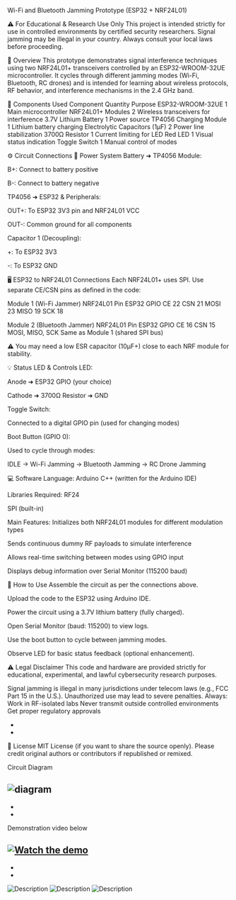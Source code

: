  Wi-Fi and Bluetooth Jamming Prototype (ESP32 + NRF24L01)
 
⚠️ For Educational & Research Use Only
This project is intended strictly for use in controlled environments by certified security researchers. Signal jamming may be illegal in your country. Always consult your local laws before proceeding.

📡 Overview
This prototype demonstrates signal interference techniques using two NRF24L01+ transceivers controlled by an ESP32-WROOM-32UE microcontroller. It cycles through different jamming modes (Wi-Fi, Bluetooth, RC drones) and is intended for learning about wireless protocols, RF behavior, and interference mechanisms in the 2.4 GHz band.

🧰 Components Used
Component	Quantity	Purpose
ESP32-WROOM-32UE	1	Main microcontroller
NRF24L01+ Modules	2	Wireless transceivers for interference
3.7V Lithium Battery	1	Power source
TP4056 Charging Module	1	Lithium battery charging
Electrolytic Capacitors (1µF)	2	Power line stabilization
3700Ω Resistor	1	Current limiting for LED
Red LED	1	Visual status indication
Toggle Switch	1	Manual control of modes





⚙️ Circuit Connections
🔌 Power System
Battery ➜ TP4056 Module:

B+: Connect to battery positive

B-: Connect to battery negative

TP4056 ➜ ESP32 & Peripherals:

OUT+: To ESP32 3V3 pin and NRF24L01 VCC

OUT-: Common ground for all components

Capacitor 1 (Decoupling):

+: To ESP32 3V3

-: To ESP32 GND

🖥️ ESP32 to NRF24L01 Connections
Each NRF24L01+ uses SPI. Use separate CE/CSN pins as defined in the code:

Module 1 (Wi-Fi Jammer)
NRF24L01 Pin	ESP32 GPIO
CE	22
CSN	21
MOSI	23
MISO	19
SCK	18

Module 2 (Bluetooth Jammer)
NRF24L01 Pin	ESP32 GPIO
CE	16
CSN	15
MOSI, MISO, SCK	Same as Module 1 (shared SPI bus)




⚠️ You may need a low ESR capacitor (10µF+) close to each NRF module for stability.

💡 Status LED & Controls
LED:

Anode ➜ ESP32 GPIO (your choice)

Cathode ➜ 3700Ω Resistor ➜ GND

Toggle Switch:

Connected to a digital GPIO pin (used for changing modes)

Boot Button (GPIO 0):

Used to cycle through modes:

IDLE → Wi-Fi Jamming → Bluetooth Jamming → RC Drone Jamming




💻 Software
Language:
Arduino C++ (written for the Arduino IDE)

Libraries Required:
RF24

SPI (built-in)

Main Features:
Initializes both NRF24L01 modules for different modulation types

Sends continuous dummy RF payloads to simulate interference

Allows real-time switching between modes using GPIO input

Displays debug information over Serial Monitor (115200 baud)





🚀 How to Use
Assemble the circuit as per the connections above.

Upload the code to the ESP32 using Arduino IDE.

Power the circuit using a 3.7V lithium battery (fully charged).

Open Serial Monitor (baud: 115200) to view logs.

Use the boot button to cycle between jamming modes.

Observe LED for basic status feedback (optional enhancement).




⚠️ Legal Disclaimer
This code and hardware are provided strictly for educational, experimental, and lawful cybersecurity research purposes.

Signal jamming is illegal in many jurisdictions under telecom laws (e.g., FCC Part 15 in the U.S.). Unauthorized use may lead to severe penalties. Always:
Work in RF-isolated labs
Never transmit outside controlled environments
Get proper regulatory approvals

-



-

📎 License
MIT License (if you want to share the source openly).
Please credit original authors or contributors if republished or remixed.



Circuit Diagram

![diagram](https://github.com/MuhamadJalalDev/ESP32-WiFi-Bluetooth-Jammer/blob/main/uploads/circuit_image.png)
-
-
-

Demonstration video below

[![Watch the demo](https://github.com/MuhamadJalalDev/ESP32-WiFi-Bluetooth-Jammer/blob/main/uploads/yt.png)](https://youtube.com/shorts/59uEX_QqCXA)
-
-
-



![Description](https://github.com/MuhamadJalalDev/ESP32-WiFi-Bluetooth-Jammer/blob/main/uploads/pic1.jpeg)
![Description](https://github.com/MuhamadJalalDev/ESP32-WiFi-Bluetooth-Jammer/blob/main/uploads/pic2.jpeg)
![Description](https://github.com/MuhamadJalalDev/ESP32-WiFi-Bluetooth-Jammer/blob/main/uploads/pic3.jpeg)






